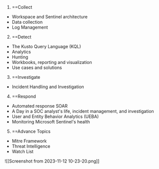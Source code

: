 1. ==Collect
- Workspace and Sentinel architecture
- Data collection
- Log Management

2. ==Detect
- The Kusto Query Language (KQL)
- Analytics
- Hunting
- Workbooks, reporting and visualization
- Use cases and solutions

3. ==Investigate
- Incident Handling and Investigation

4. ==Respond
- Automated response SOAR
- A Day in a SOC analyst's life, incident management, and investigation
- User and Entity Behavior Analytics (UEBA)
- Monitoring Microsoft Sentinel's health

5. ==Advance Topics
- Mitre Framework
- Threat Intelligence
- Watch List

![[Screenshot from 2023-11-12 10-23-20.png]]